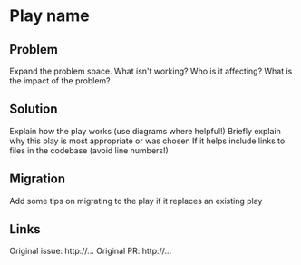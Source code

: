 # Play name

<!--
A good play contains the following elements:
- A well defined problem or scenario
- A solution backed with a real working example
- An explanation of how the solution works
- An explanation of why the solution is appropriate
-->

## Problem
Expand the problem space.
What isn't working?
Who is it affecting?
What is the impact of the problem?

## Solution
Explain how the play works (use diagrams where helpful!)
Briefly explain why this play is most appropriate or was chosen
If it helps include links to files in the codebase (avoid line numbers!)

## Migration
Add some tips on migrating to the play if it replaces an existing play

## Links
Original issue: http://...
Original PR: http://...
